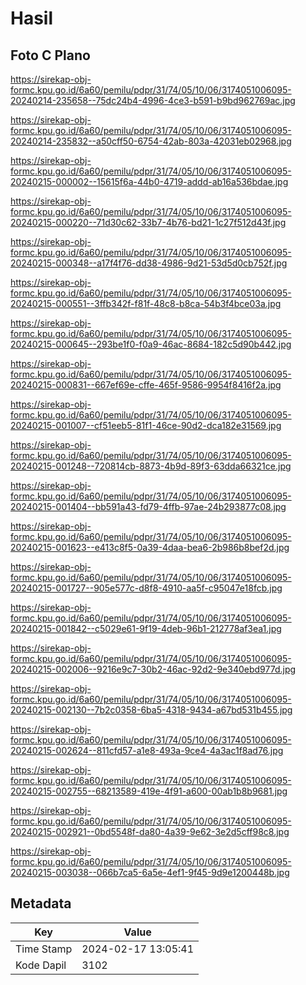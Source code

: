 # Hasil

## Foto C Plano

https://sirekap-obj-formc.kpu.go.id/6a60/pemilu/pdpr/31/74/05/10/06/3174051006095-20240214-235658--75dc24b4-4996-4ce3-b591-b9bd962769ac.jpg

https://sirekap-obj-formc.kpu.go.id/6a60/pemilu/pdpr/31/74/05/10/06/3174051006095-20240214-235832--a50cff50-6754-42ab-803a-42031eb02968.jpg

https://sirekap-obj-formc.kpu.go.id/6a60/pemilu/pdpr/31/74/05/10/06/3174051006095-20240215-000002--15615f6a-44b0-4719-addd-ab16a536bdae.jpg

https://sirekap-obj-formc.kpu.go.id/6a60/pemilu/pdpr/31/74/05/10/06/3174051006095-20240215-000220--71d30c62-33b7-4b76-bd21-1c27f512d43f.jpg

https://sirekap-obj-formc.kpu.go.id/6a60/pemilu/pdpr/31/74/05/10/06/3174051006095-20240215-000348--a17f4f76-dd38-4986-9d21-53d5d0cb752f.jpg

https://sirekap-obj-formc.kpu.go.id/6a60/pemilu/pdpr/31/74/05/10/06/3174051006095-20240215-000551--3ffb342f-f81f-48c8-b8ca-54b3f4bce03a.jpg

https://sirekap-obj-formc.kpu.go.id/6a60/pemilu/pdpr/31/74/05/10/06/3174051006095-20240215-000645--293be1f0-f0a9-46ac-8684-182c5d90b442.jpg

https://sirekap-obj-formc.kpu.go.id/6a60/pemilu/pdpr/31/74/05/10/06/3174051006095-20240215-000831--667ef69e-cffe-465f-9586-9954f8416f2a.jpg

https://sirekap-obj-formc.kpu.go.id/6a60/pemilu/pdpr/31/74/05/10/06/3174051006095-20240215-001007--cf51eeb5-81f1-46ce-90d2-dca182e31569.jpg

https://sirekap-obj-formc.kpu.go.id/6a60/pemilu/pdpr/31/74/05/10/06/3174051006095-20240215-001248--720814cb-8873-4b9d-89f3-63dda66321ce.jpg

https://sirekap-obj-formc.kpu.go.id/6a60/pemilu/pdpr/31/74/05/10/06/3174051006095-20240215-001404--bb591a43-fd79-4ffb-97ae-24b293877c08.jpg

https://sirekap-obj-formc.kpu.go.id/6a60/pemilu/pdpr/31/74/05/10/06/3174051006095-20240215-001623--e413c8f5-0a39-4daa-bea6-2b986b8bef2d.jpg

https://sirekap-obj-formc.kpu.go.id/6a60/pemilu/pdpr/31/74/05/10/06/3174051006095-20240215-001727--905e577c-d8f8-4910-aa5f-c95047e18fcb.jpg

https://sirekap-obj-formc.kpu.go.id/6a60/pemilu/pdpr/31/74/05/10/06/3174051006095-20240215-001842--c5029e61-9f19-4deb-96b1-212778af3ea1.jpg

https://sirekap-obj-formc.kpu.go.id/6a60/pemilu/pdpr/31/74/05/10/06/3174051006095-20240215-002006--9216e9c7-30b2-46ac-92d2-9e340ebd977d.jpg

https://sirekap-obj-formc.kpu.go.id/6a60/pemilu/pdpr/31/74/05/10/06/3174051006095-20240215-002130--7b2c0358-6ba5-4318-9434-a67bd531b455.jpg

https://sirekap-obj-formc.kpu.go.id/6a60/pemilu/pdpr/31/74/05/10/06/3174051006095-20240215-002624--811cfd57-a1e8-493a-9ce4-4a3ac1f8ad76.jpg

https://sirekap-obj-formc.kpu.go.id/6a60/pemilu/pdpr/31/74/05/10/06/3174051006095-20240215-002755--68213589-419e-4f91-a600-00ab1b8b9681.jpg

https://sirekap-obj-formc.kpu.go.id/6a60/pemilu/pdpr/31/74/05/10/06/3174051006095-20240215-002921--0bd5548f-da80-4a39-9e62-3e2d5cff98c8.jpg

https://sirekap-obj-formc.kpu.go.id/6a60/pemilu/pdpr/31/74/05/10/06/3174051006095-20240215-003038--066b7ca5-6a5e-4ef1-9f45-9d9e1200448b.jpg


## Metadata

| Key        | Value               |
| ---------- | ------------------- |
| Time Stamp | 2024-02-17 13:05:41 |
| Kode Dapil | 3102                |



